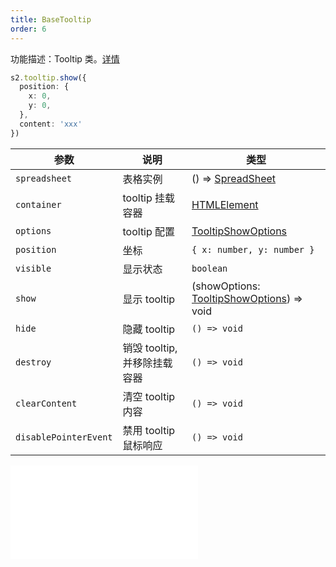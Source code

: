 ```yaml
---
title: BaseTooltip
order: 6
---
```


功能描述：Tooltip 类。[详情](https://github.com/antvis/S2/blob/next/packages/s2-core/src/ui/tooltip/index.ts)

```ts
s2.tooltip.show({
  position: {
    x: 0,
    y: 0,
  },
  content: 'xxx'
})
```

| 参数 | 说明 | 类型 |
| --- | --- | --- |
| `spreadsheet` | 表格实例 | () => [SpreadSheet](/api/basic-class/spreadsheet) |
| `container` | tooltip 挂载容器 | [HTMLElement](https://developer.mozilla.org/en-US/docs/Web/API/HTMLElement) |
| `options` | tooltip 配置 | [TooltipShowOptions](#tooltipshowoptions) |
| `position` | 坐标 | `{ x: number, y: number }` |
| `visible` | 显示状态 | `boolean` |
| `show` | 显示 tooltip | (showOptions: [TooltipShowOptions](#tooltipshowoptions)) => void |
| `hide` | 隐藏 tooltip | `() => void` |
| `destroy` | 销毁 tooltip, 并移除挂载容器 | `() => void` |
| `clearContent` | 清空 tooltip 内容 | `() => void` |
| `disablePointerEvent` | 禁用 tooltip 鼠标响应 | `() => void` |

<embed src="@/docs/common/custom-tooltip.zh.md"></embed>

